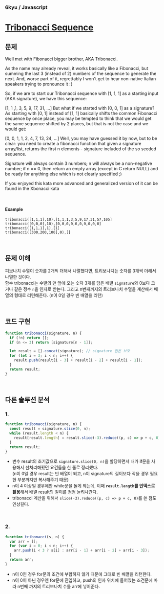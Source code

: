 ### 6kyu / Javascript

# [Tribonacci Sequence](https://www.codewars.com/kata/tribonacci-sequence/train/javascript)

## 문제

Well met with Fibonacci bigger brother, AKA Tribonacci.

As the name may already reveal, it works basically like a Fibonacci, but summing the last 3 (instead of 2) numbers of the sequence to generate the next. And, worse part of it, regrettably I won't get to hear non-native Italian speakers trying to pronounce it :(

So, if we are to start our Tribonacci sequence with [1, 1, 1] as a starting input (AKA signature), we have this sequence:

[1, 1 ,1, 3, 5, 9, 17, 31, ...]
But what if we started with [0, 0, 1] as a signature? As starting with [0, 1] instead of [1, 1] basically shifts the common Fibonacci sequence by once place, you may be tempted to think that we would get the same sequence shifted by 2 places, but that is not the case and we would get:

[0, 0, 1, 1, 2, 4, 7, 13, 24, ...]
Well, you may have guessed it by now, but to be clear: you need to create a fibonacci function that given a signature array/list, returns the first n elements - signature included of the so seeded sequence.

Signature will always contain 3 numbers; n will always be a non-negative number; if n == 0, then return an empty array (except in C return NULL) and be ready for anything else which is not clearly specified ;)

If you enjoyed this kata more advanced and generalized version of it can be found in the Xbonacci kata

<br />

#### Example

```
tribonacci([1,1,1],10),[1,1,1,3,5,9,17,31,57,105]
tribonacci([0,0,0],10),[0,0,0,0,0,0,0,0,0,0]
tribonacci([1,1,1],1),[1]
tribonacci([300,200,100],0),[]
```

<br />

## 문제 이해

피보나치 수열이 숫자를 2개씩 더해서 나열했다면, 트리보나치는 숫자를 3개씩 더해서 나열한 것이다.  
함수 tribonacci는 수열의 맨 앞에 오는 숫자 3개를 담은 배열 `signature`와 0보다 크거나 같은 정수 `n`을 인자로 받는다. 그리고 n번째까지의 트리보나치 수열을 계산해서 배열의 형태로 리턴해준다. (n이 0일 경우 빈 배열을 리턴)

<br />

## 코드 구현

```javascript
function tribonacci(signature, n) {
  if (!n) return [];
  if (n <= 3) return [signature[n - 1]];

  let result = [].concat(signature); // signature 원본 보호
  for (let i = 3; i < n; i++) {
    result.push(result[i - 3] + result[i - 2] + result[i - 1]);
  }
  return result;
}
```

<br />

## 다른 솔루션 분석

### 1.

```javascript
function tribonacci(signature, n) {
  const result = signature.slice(0, n);
  while (result.length < n) {
    result[result.length] = result.slice(-3).reduce((p, c) => p + c, 0);
  }
  return result;
}
```

- 변수 result의 초기값으로 `signature.slice(0, n)`을 할당하면서 내가 if문을 사용해서 선처리해줬던 요건들을 한 줄로 정리했다.  
  (n이 0일 경우 result는 빈 배열이 되고, n이 signature의 길이보다 작을 경우 필요한 부분까지만 복사해주기 때문)
- n이 4 이상일 경우에만 while문을 돌게 되는데, 이때 **`result.length`를 인덱스로 활용**해서 배열 result의 길이를 점점 늘려나간다.
- tribonacci 계산을 위해서 `slice(-3).reduce((p, c) => p + c, 0)`를 쓴 점도 인상깊다.

<br />

### 2.

```javascript
function tribonacci(s, n) {
  var arr = [];
  for (var i = 0; i < n; i++) {
    arr.push(i < 3 ? s[i] : arr[i - 1] + arr[i - 2] + arr[i - 3]);
  }
  return arr;
}
```

- n이 0인 경우 for문의 조건에 부합하지 않기 때문에 그대로 빈 배열을 리턴한다.
- n이 0이 아닌 경우엔 for문에 진입하고, push의 인자 위치에 들어있는 조건문에 따라 n번째 까지의 트리보나치 수를 arr에 넣어준다.

